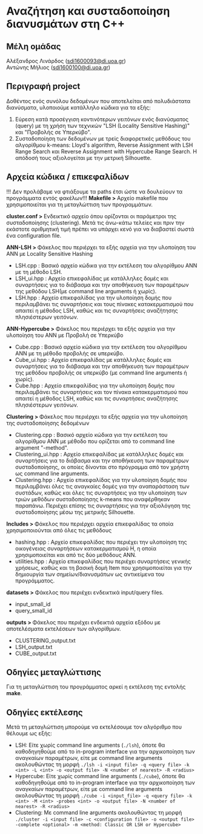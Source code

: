 # Αναζήτηση και συσταδοποίηση διανυσμάτων στη C++ 

## Μέλη ομάδας
Αλέξανδρος Λινάρδος (sdi1600093@di.uoa.gr) <br>
Αντώνης Μήλιος (sdi1600100@di.uoa.gr)

## Περιγραφή project
Δοθέντος ενός συνόλου δεδομένων που αποτελείται από πολυδιάστατα διανύσματα, υλοποιούμε κατάλληλο κώδικα για τα εξής:
1. Εύρεση κατά προσέγγιση κοντινότερων γειτόνων ενός διανύσματος (query) με τη χρήση των τεχνικών "LSH (Locality Sensitive Hashing)" και "Προβολής σε Υπερκύβο".
2. Συσταδοποίηση των δεδομένων με τρείς διαφορετικές μεθόδους του αλγορίθμου k-means: Lloyd's algorithm, Reverse Assignment with LSH Range Search και Reverse Assignment with Hypercube Range Search. Η απόδοσή τους αξιολογείται με την μετρική Silhouette.

## Αρχεία κώδικα / επικεφαλίδων
!!! Δεν προλάβαμε να φτιάξουμε τα paths έτσι ώστε να δουλεύουν τα προγράμματα εντός φακέλων!!!
<b>Makefile > </b> Αρχείο makefile που χρησιμοποιείται για τη μεταγλώττιση των προγραμμάτων.

<b>cluster.conf > </b> Ενδεικτικό αρχείο όπου ορίζονται οι παράμετροι της συσταδοποίησης (clustering). Μετά τις άνω-κάτω τελείες και πριν την εκάστοτε αριθμητική τιμή πρέπει να υπάρχει κενό για να διαβαστεί σωστά ένα configuration file.


<b>ANN-LSH > </b> Φάκελος που περιέρχει τα εξής αρχεία για την υλοποίηση του ΑΝΝ με Locality Sensitive Hashing <br>
* LSH.cpp : Βασικό αρχείο κώδικα για την εκτέλεση του αλγορίθμου ANN με τη μέθοδο LSH.
* LSH_ui.hpp : Αρχείο επικεφαλίδας με κατάλληλες δομές και συναρτήσεις για το διάβασμα και την αποθήκευση των παραμέτρων της μεθόδου LSH(με command line arguments ή χωρίς).
* LSH.hpp : Αρχείο επικεφαλίδας για την υλοποίηση δομής που περιλαμβάνει τις συναρτήσεις και τους πίνακες κατακερματισμού που απαιτεί η μέθοδος LSH, καθώς και τις συναρτήσεις αναζήτησης πλησιέστερων γειτόνων.

<b>ANN-Hypercube > </b> Φάκελος που περιέρχει τα εξής αρχεία για την υλοποίηση του ΑΝΝ με Προβολή σε Υπερκύβο <br>
* Cube.cpp : Βασικό αρχείο κώδικα για την εκτέλεση του αλγορίθμου ANN με τη μέθοδο προβολής σε υπερκύβο.
* Cube_ui.hpp : Αρχείο επικεφαλίδας με κατάλληλες δομές και συναρτήσεις για το διάβασμα και την αποθήκευση των παραμέτρων της μεθόδου προβολής σε υπερκύβο (με command line arguments ή χωρίς).
* Cube.hpp : Αρχείο επικεφαλίδας για την υλοποίηση δομής που περιλαμβάνει τις συναρτήσεις και τον πίνακα κατακερματισμού που απαιτεί η μέθοδος LSH, καθώς και τις συναρτήσεις αναζήτησης πλησιέστερων γειτόνων.

<b>Clustering > </b> Φάκελος που περιέρχει τα εξής αρχεία για την υλοποίηση της συσταδοποίησης δεδομένων <br>
* Clustering.cpp : Βασικό αρχείο κώδικα για την εκτέλεση του αλγορίθμου ANN με μέθοδο που ορίζεται από το command line argument "-method".
* Clustering_ui.hpp : Αρχείο επικεφαλίδας με κατάλληλες δομές και συναρτήσεις για το διάβασμα και την αποθήκευση των παραμέτρων συσταδοποίησης, οι οποίες δίνονται στο πρόγραμμα από τον χρήστη ως command line arguments.<br>
* Clustering.hpp : Αρχείο επικεφαλίδας για την υλοποίηση δομής που περιλαμβάνει όλες τις αναγκαίες δομές για την αναπαράσταση των συστάδων, καθώς και όλες τις συναρτήσεις για την υλοποίηση των τριών μεθόδων συσταδοποίησης k-means που αναφέρθηκαν παραπάνω. Περιέχει επίσης τις συναρτήσεις για την αξιολόγηση της συσταδοποίησης μέσω της μετρικής Silhouette.

<b>Includes > </b> Φάκελος που περιέρχει αρχεία επικεφαλίδας τα οποία χρησιμοποιούνται από όλες τις μεθόδους <br>
* hashing.hpp : Αρχείο επικεφαλίδας που περιέχει την υλοποίηση της οικογένειας συναρτήσεων κατακερματισμού H, η οποία χρησιμοποιείται και από τις δύο μεθόδους ANN.
* utilities.hpp : Αρχείο επικεφαλίδας που περιέχει συναρτήσεις γενικής χρήσεως, καθώς και τη βασική δομή Item που χρησιμοποιείται για την δημιουργία των σημείων/διανυσμάτων ως αντικείμενα του προγράμματος.

<b>datasets > </b> Φάκελος που περιέχει ενδεικτικά input/query files. <br>
* input_small_id
* query_small_id

<b>outputs > </b> Φάκελος που περιέχει ενδεικτιά αρχεία εξόδου με αποτελέσματα εκτελέσεων των αλγορίθμων. <br>
* CLUSTERING_output.txt
* LSH_output.txt
* CUBE_output.txt

## Οδηγίες μεταγλώττισης
Για τη μεταγλώττιση του προγράμματος αρκεί η εκτέλεση της εντολής <b>make</b>.

## Οδηγίες εκτέλεσης
Μετά τη μεταγλώττιση μπορούμε να εκτελέσουμε τον αλγόριθμο που θέλουμε ως εξής:
* LSH: Είτε χωρίς command line arguments (`./lsh`), όποτε θα καθοδηγηθούμε από το in-program interface για την αρχικοποίηση των αναγκαίων παραμέτρων, είτε με command line arguments ακολουθώντας τη μορφή `./lsh -i <input file> -q <query file> -k <int> -L <int> -o <output file> -N <number of nearest> -R <radius>` 
* Hypercube: Είτε χωρίς command line arguments (`./cube`), όποτε θα καθοδηγηθούμε από το in-program interface για την αρχικοποίηση των αναγκαίων παραμέτρων, είτε με command line arguments ακολουθώντας τη μορφή `./cube -i <input_file> -q <query file> -k <int> -M <int> -probes <int> -o <output file> -N <number of nearest> -R <radius>`
* Clustering: Με command line arguments ακολουθώντας τη μορφή `./cluster -i <input file> -c <configuration file> -o <output file> -complete <optional> -m <method: Classic OR LSH or Hypercube>`
